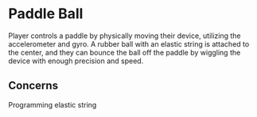 # Paddle Ball
Player controls a paddle by physically moving their device, utilizing the accelerometer and gyro. A rubber ball with an elastic string is attached to the center, and they can bounce the ball off the paddle by wiggling the device with enough precision and speed.

## Concerns
Programming elastic string
